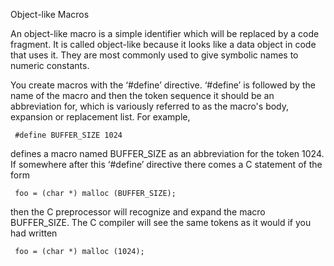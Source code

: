 Object-like Macros

An object-like macro is a simple identifier which will be replaced by a code fragment. It is called object-like because it looks like a data object in code that uses it. They are most commonly used to give symbolic names to numeric constants.

You create macros with the ‘#define’ directive. ‘#define’ is followed by the name of the macro and then the token sequence it should be an abbreviation for, which is variously referred to as the macro's body, expansion or replacement list. For example,

     #define BUFFER_SIZE 1024

defines a macro named BUFFER_SIZE as an abbreviation for the token 1024. If somewhere after this ‘#define’ directive there comes a C statement of the form

     foo = (char *) malloc (BUFFER_SIZE);

then the C preprocessor will recognize and expand the macro BUFFER_SIZE. The C compiler will see the same tokens as it would if you had written

     foo = (char *) malloc (1024);

